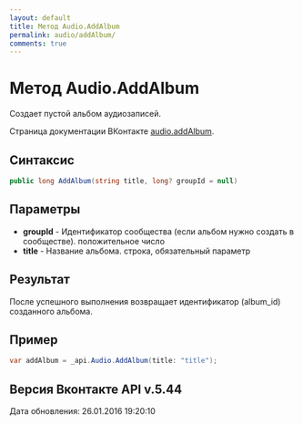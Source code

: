```yaml
---
layout: default
title: Метод Audio.AddAlbum
permalink: audio/addAlbum/
comments: true
---
```

# Метод Audio.AddAlbum
Создает пустой альбом аудиозаписей.

Страница документации ВКонтакте [audio.addAlbum](https://vk.com/dev/audio.addAlbum).

## Синтаксис
``` csharp
public long AddAlbum(string title, long? groupId = null)
```

## Параметры
+ **groupId** - Идентификатор сообщества (если альбом нужно создать в сообществе). положительное число
+ **title** - Название альбома. строка, обязательный параметр

## Результат
После успешного выполнения возвращает идентификатор (album_id) созданного альбома.

## Пример
``` csharp
var addAlbum = _api.Audio.AddAlbum(title: "title");
```

## Версия Вконтакте API v.5.44
Дата обновления: 26.01.2016 19:20:10
